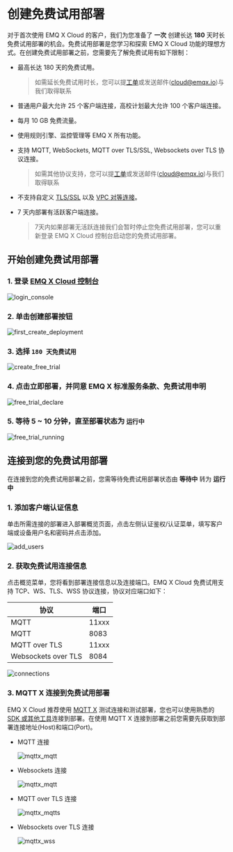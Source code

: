 # 创建免费试用部署

对于首次使用 EMQ X Cloud 的客户，我们为您准备了 **一次** 创建长达 **180** 天时长免费试用部署的机会。免费试用部署是您学习和探索 EMQ X Cloud 功能的理想方式。在创建免费试用部署之前，您需要先了解免费试用有如下限制：

* 最高长达 180 天的免费试用。

  > 如需延长免费试用时长，您可以提[工单](../contact.md)或发送邮件(cloud@emqx.io)与我们取得联系

* 普通用户最大允许 25 个客户端连接，高校计划最大允许 100 个客户端连接。

* 每月 10 GB 免费流量。

* 使用规则引擎、监控管理等 EMQ X 所有功能。

* 支持 MQTT, WebSockets, MQTT over TLS/SSL, Websockets over TLS 协议连接。

  > 如需其他协议支持，您可以提[工单](../contact.md)或发送邮件(cloud@emqx.io)与我们取得联系

* 不支持自定义 [TLS/SSL](../deployments/tls_ssl.md) 以及 [VPC 对等连接](../deployments/vpc_peering.md)。

* 7 天内部署有活跃客户端连接。

  > 7天内如果部署无活跃连接我们会暂时停止您免费试用部署，您可以重新登录 EMQ X Cloud 控制台启动您的免费试用部署。



## 开始创建免费试用部署

### 1. 登录 [EMQ X Cloud 控制台](https://accounts.emqx.cn/signin?continue=https://cloud.emqx.cn/console/)

![login_console](./_assets/login.png)

### 2. 单击创建部署按钮

![first_create_deployment](./_assets/first_create_deployment.png)

### 3. 选择 `180 天免费试用`

![create_free_trial](./_assets/create_free_trial.png)

### 4. 点击立即部署，并同意 EMQ X 标准服务条款、免费试用申明

![free_trial_declare](./_assets/free_trial_declare.png)

### 5. 等待 5 ~ 10 分钟，直至部署状态为 `运行中`

![free_trial_running](./_assets/free_trial_running.png)



## 连接到您的免费试用部署

在连接到您的免费试用部署之前，您需等待免费试用部署状态由 **等待中** 转为 **运行中**

### 1. 添加客户端认证信息

单击所需连接的部署进入部署概览页面，点击左侧认证鉴权/认证菜单，填写客户端或设备用户名和密码并点击添加。

![add_users](./_assets/add_users.png)

### 2. 获取免费试用连接信息

点击概览菜单，您将看到部署连接信息以及连接端口。EMQ X Cloud 免费试用支持 TCP、WS、TLS、WSS 协议连接，协议对应端口如下：

| 协议                | 端口 |
| ------------------- | ---- |
| MQTT                | 11xxx|
| MQTT                | 8083 |
| MQTT over TLS       | 11xxx|
| Websockets over TLS | 8084 |

![connections](./_assets/overview.png)

### 3.  MQTT X 连接到免费试用部署

EMQ X Cloud 推荐使用 [MQTT X](https://mqttx.app/cn/) 测试连接和测试部署，您也可以使用熟悉的[SDK 或其他工具](../connect_to_deployments/introduction.md)连接到部署。在使用 MQTT X 连接到部署之前您需要先获取到部署连接地址(Host)和端口(Port)。

* MQTT 连接

  ![mqttx_mqtt](./_assets/mqttx_mqtt.png)

* Websockets 连接

  ![mqttx_mqtt](./_assets/mqttx_ws.png)

* MQTT over TLS 连接

  ![mqttx_mqtts](./_assets/mqttx_mqtts.png)

* Websockets over TLS 连接

  ![mqttx_wss](./_assets/mqttx_wss.png)





